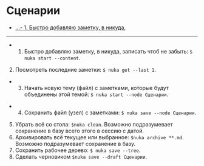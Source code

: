 # Сценарии

* [...- 1. Быстро добавляю заметку, в никуда, ](ec6ae180-332a-11e7-9fd8-c99ebe69da34)

<!-- {"id":"6079c300-386e-11e7-b322-bd492bfb44d5","date":"2017-05-14T06:26:56.993Z","type":"tree"}-->

* * *

- 1. Быстро добавляю заметку, в никуда, записать чтоб не забыть: `$ nuka start --content`.
2. Посмотреть последние заметки: `$ nuka get --last 1`.
- 3. Начать новую тему (файл) с заметками, которые будут объединены этой темой: `$ nuka start --node Сценарии`.
+ 4. Сохранить файл (узел) с заметками: `$ nuka save --node Сценарии`.
5. Убрать всё со стола: `$nuka clean`. Возможно подразумевает сохранение в базу всего этого в сессию с датой.
6. Архивировать всё текущее или выбранное: `$nuka archive **.md`. Возможно подразумевает сохранение в базу.
7. Сохранить рабочее дерево: `$ nuka save --tree`.
8. Сделать черновиком `$nuka save --draft Сценарии`.

<!-- {"id":"ec6ae180-332a-11e7-9fd8-c99ebe69da34","date":"2017-05-04T22:58:15.416Z"}-->